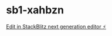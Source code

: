 # sb1-xahbzn

[Edit in StackBlitz next generation editor ⚡️](https://stackblitz.com/~/github.com/aleks44ai/sb1-xahbzn)